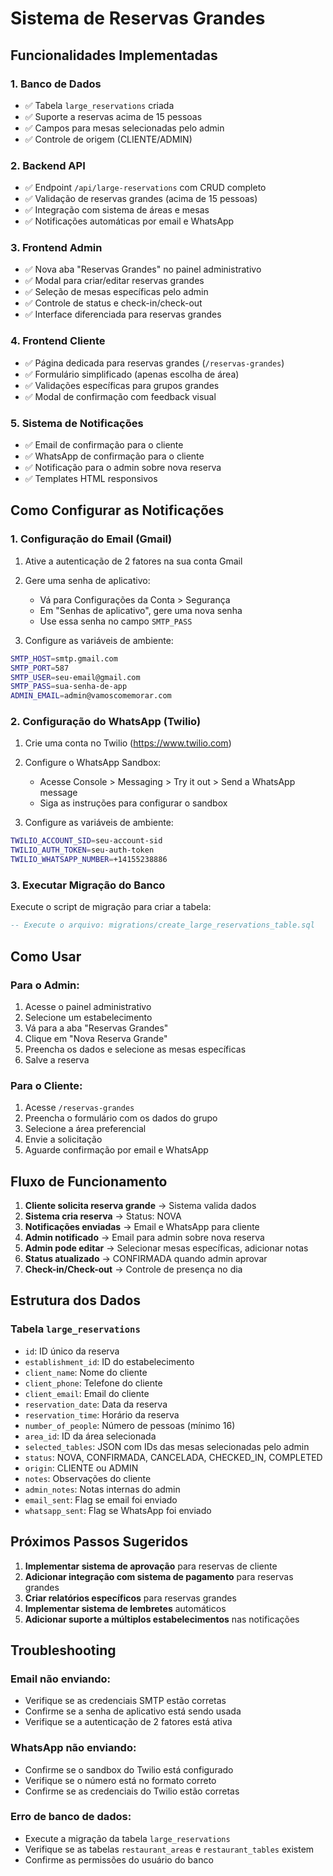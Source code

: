# Sistema de Reservas Grandes

## Funcionalidades Implementadas

### 1. Banco de Dados
- ✅ Tabela `large_reservations` criada
- ✅ Suporte a reservas acima de 15 pessoas
- ✅ Campos para mesas selecionadas pelo admin
- ✅ Controle de origem (CLIENTE/ADMIN)

### 2. Backend API
- ✅ Endpoint `/api/large-reservations` com CRUD completo
- ✅ Validação de reservas grandes (acima de 15 pessoas)
- ✅ Integração com sistema de áreas e mesas
- ✅ Notificações automáticas por email e WhatsApp

### 3. Frontend Admin
- ✅ Nova aba "Reservas Grandes" no painel administrativo
- ✅ Modal para criar/editar reservas grandes
- ✅ Seleção de mesas específicas pelo admin
- ✅ Controle de status e check-in/check-out
- ✅ Interface diferenciada para reservas grandes

### 4. Frontend Cliente
- ✅ Página dedicada para reservas grandes (`/reservas-grandes`)
- ✅ Formulário simplificado (apenas escolha de área)
- ✅ Validações específicas para grupos grandes
- ✅ Modal de confirmação com feedback visual

### 5. Sistema de Notificações
- ✅ Email de confirmação para o cliente
- ✅ WhatsApp de confirmação para o cliente
- ✅ Notificação para o admin sobre nova reserva
- ✅ Templates HTML responsivos

## Como Configurar as Notificações

### 1. Configuração do Email (Gmail)

1. Ative a autenticação de 2 fatores na sua conta Gmail
2. Gere uma senha de aplicativo:
   - Vá para Configurações da Conta > Segurança
   - Em "Senhas de aplicativo", gere uma nova senha
   - Use essa senha no campo `SMTP_PASS`

3. Configure as variáveis de ambiente:
```bash
SMTP_HOST=smtp.gmail.com
SMTP_PORT=587
SMTP_USER=seu-email@gmail.com
SMTP_PASS=sua-senha-de-app
ADMIN_EMAIL=admin@vamoscomemorar.com
```

### 2. Configuração do WhatsApp (Twilio)

1. Crie uma conta no Twilio (https://www.twilio.com)
2. Configure o WhatsApp Sandbox:
   - Acesse Console > Messaging > Try it out > Send a WhatsApp message
   - Siga as instruções para configurar o sandbox

3. Configure as variáveis de ambiente:
```bash
TWILIO_ACCOUNT_SID=seu-account-sid
TWILIO_AUTH_TOKEN=seu-auth-token
TWILIO_WHATSAPP_NUMBER=+14155238886
```

### 3. Executar Migração do Banco

Execute o script de migração para criar a tabela:
```sql
-- Execute o arquivo: migrations/create_large_reservations_table.sql
```

## Como Usar

### Para o Admin:
1. Acesse o painel administrativo
2. Selecione um estabelecimento
3. Vá para a aba "Reservas Grandes"
4. Clique em "Nova Reserva Grande"
5. Preencha os dados e selecione as mesas específicas
6. Salve a reserva

### Para o Cliente:
1. Acesse `/reservas-grandes`
2. Preencha o formulário com os dados do grupo
3. Selecione a área preferencial
4. Envie a solicitação
5. Aguarde confirmação por email e WhatsApp

## Fluxo de Funcionamento

1. **Cliente solicita reserva grande** → Sistema valida dados
2. **Sistema cria reserva** → Status: NOVA
3. **Notificações enviadas** → Email e WhatsApp para cliente
4. **Admin notificado** → Email para admin sobre nova reserva
5. **Admin pode editar** → Selecionar mesas específicas, adicionar notas
6. **Status atualizado** → CONFIRMADA quando admin aprovar
7. **Check-in/Check-out** → Controle de presença no dia

## Estrutura dos Dados

### Tabela `large_reservations`
- `id`: ID único da reserva
- `establishment_id`: ID do estabelecimento
- `client_name`: Nome do cliente
- `client_phone`: Telefone do cliente
- `client_email`: Email do cliente
- `reservation_date`: Data da reserva
- `reservation_time`: Horário da reserva
- `number_of_people`: Número de pessoas (mínimo 16)
- `area_id`: ID da área selecionada
- `selected_tables`: JSON com IDs das mesas selecionadas pelo admin
- `status`: NOVA, CONFIRMADA, CANCELADA, CHECKED_IN, COMPLETED
- `origin`: CLIENTE ou ADMIN
- `notes`: Observações do cliente
- `admin_notes`: Notas internas do admin
- `email_sent`: Flag se email foi enviado
- `whatsapp_sent`: Flag se WhatsApp foi enviado

## Próximos Passos Sugeridos

1. **Implementar sistema de aprovação** para reservas de cliente
2. **Adicionar integração com sistema de pagamento** para reservas grandes
3. **Criar relatórios específicos** para reservas grandes
4. **Implementar sistema de lembretes** automáticos
5. **Adicionar suporte a múltiplos estabelecimentos** nas notificações

## Troubleshooting

### Email não enviando:
- Verifique se as credenciais SMTP estão corretas
- Confirme se a senha de aplicativo está sendo usada
- Verifique se a autenticação de 2 fatores está ativa

### WhatsApp não enviando:
- Confirme se o sandbox do Twilio está configurado
- Verifique se o número está no formato correto
- Confirme se as credenciais do Twilio estão corretas

### Erro de banco de dados:
- Execute a migração da tabela `large_reservations`
- Verifique se as tabelas `restaurant_areas` e `restaurant_tables` existem
- Confirme as permissões do usuário do banco








